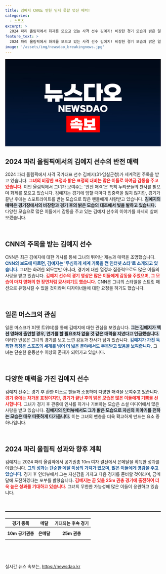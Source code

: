 ```yaml
---
title: 김예지 CNN도 반한 믿지 못할 멋진 매력!
categories:
  - 스포츠
excerpt: >
  2024 파리 올림픽에서 화제를 모으고 있는 사격 선수 김예지! 비장한 경기 모습과 밝은 일상에서의 반전 매력으로 전 세계의 주목을 받고 있다. 그녀의 매력과 유쾌한 인터뷰는 누리꾼들의 사랑을 한 몸에 받고 있다.
feature_text: >
  2024 파리 올림픽에서 화제를 모으고 있는 사격 선수 김예지! 비장한 경기 모습과 밝은 일상에서의 반전 매력으로 전 세계의 주목을 받고 있다. 그녀의 매력과 유쾌한 인터뷰는 누리꾼들의 사랑을 한 몸에 받고 있다.
image: '/assets/img/newsdao_breakingnews.jpg'
---
```


<p><img src="/assets/img/newsdao_breakingnews.jpg" alt="ranknews 속보" /></p>

<h2 data-ke-size="size26">2024 파리 올림픽에서의 김예지 선수의 반전 매력</h2>

<p data-ke-size="size16">2024 파리 올림픽에서 사격 국가대표 선수 김예지(31·임실군청)가 세계적인 주목을 받고 있습니다. <b><span style="color: #ee2323;">그녀의 비장한 표정과 밝은 표정의 대비는 많은 이들로 하여금 감동을 주고 있습니다.</span></b> 이번 올림픽에서 그녀가 보여주는 '반전 매력'은 특히 누리꾼들의 찬사를 받으며 화제를 모으고 있습니다. 김예지는 경기에 임할 때마다 집중력을 잃지 않지만, 경기가 끝난 후에는 스포트라이트를 받는 모습으로 많은 팬들에게 사랑받고 있습니다. <b><span style="background-color: #21538527;">김예지의 매력은 경기장에서의 비장함과 경기 후의 밝은 모습의 대조에서 빛을 발하고 있습니다.</span></b> 다양한 모습으로 많은 이들에게 감동을 주고 있는 김예지 선수의 이야기를 자세히 살펴보겠습니다.</p>

<p data-ke-size="size16">&nbsp;</p>

<h2 data-ke-size="size26">CNN의 주목을 받는 김예지 선수</h2>

<p data-ke-size="size16">CNN은 최근 김예지에 대한 기사를 통해 그녀의 뛰어난 재능과 매력을 조명했습니다. <b><span style="color: #1a5490;">CNN의 보도에 따르면, 김예지는 '무심하게 세계 기록을 깬 인터넷 스타'로 소개되고 있습니다.</span></b> 그녀는 화려한 외모뿐만 아니라, 경기에 대한 열정과 집중력으로도 많은 이들의 사랑을 받고 있습니다. <b><span style="color: #ee2323;">김예지 선수의 경기 영상은 많은 이들에게 감동을 주었으며, 그 모습이 마치 영화의 한 장면처럼 묘사되기도 했습니다.</span></b> CNN은 그녀의 스타일을 스트릿 패션으로 유행시킬 수 있을 것이라며 디자이너들에 대한 요청을 하기도 했습니다.</p>

<p data-ke-size="size16">&nbsp;</p>

<h2 data-ke-size="size26">일론 머스크의 관심</h2>

<p data-ke-size="size16">일론 머스크가 X(옛 트위터)를 통해 김예지에 대한 관심을 보였습니다. <b><span style="background-color: #21538527;">그는 김예지가 액션 영화에 출연할 경우, 연기를 할 필요조차 없을 것 같은 매력을 지녔다고 언급했습니다.</span></b> 이러한 반응은 그녀의 경기를 보고 느낀 감동과 찬사가 담겨 있습니다. <b><span style="color: #1a5490;">김예지가 가진 독특한 특징은 스포츠의 세계를 넘어 더 넓은 분야에서도 주목받고 있음을 보여줍니다.</span></b> 그녀는 단순한 운동선수 이상의 존재가 되어가고 있습니다.</p>

<p data-ke-size="size16">&nbsp;</p>

<h2 data-ke-size="size26">다양한 매력을 가진 김예지 선수</h2>

<p data-ke-size="size16">김예지 선수는 경기 후 환한 미소로 팬들과 소통하며 다양한 매력을 보여주고 있습니다. <b><span style="color: #ee2323;">경기 중에는 차가운 표정이지만, 경기가 끝난 후의 밝은 모습은 많은 이들에게 기쁨을 선사합니다.</span></b> 그녀가 경기 후 관중에 인사를 하거나 기뻐하는 모습은 소셜 미디어에서 많은 사랑을 받고 있습니다. <b><span style="background-color: #21538527;">김예지의 인터뷰에서도 그가 밝은 모습으로 자신의 이야기를 전하는 모습은 매우 따뜻하게 다가옵니다.</span></b> 이는 그녀의 팬층을 더욱 확고하게 만드는 요소 중 하나입니다.</p>

<p data-ke-size="size16">&nbsp;</p>

<h2 data-ke-size="size26">2024 파리 올림픽 성과와 향후 계획</h2>

<p data-ke-size="size16">김예지는 2024 파리 올림픽에서 공기권총 10m 여자 결선에서 은메달을 획득한 성과를 이뤘습니다. <b><span style="color: #1a5490;">그의 성과는 단순한 메달 이상의 가치가 있으며, 많은 이들에게 영감을 주고 있습니다.</span></b> 경기 후 인터뷰에서 그는 자신감을 가지고 다음 경기를 준비할 것이라며, 금메달에 도전하겠다는 포부를 밝혔습니다. <b><span style="color: #ee2323;">김예지는 곧 있을 25m 권총 경기에 출전하여 더욱 높은 성과를 기대하고 있습니다.</span></b> 그녀의 무한한 가능성에 많은 이들이 응원하고 있습니다.</p>

<p data-ke-size="size16">&nbsp;</p>

<hr style="border: 1px solid #444; margin: 20px 0;" />

<table style="width: 100%; border-collapse: collapse; text-align: center;">
    <thead>
        <tr>
            <th><b>경기 종목</b></th>
            <th><b>메달</b></th>
            <th><b>기대되는 후속 경기</b></th>
        </tr>
    </thead>
    <tbody>
        <tr style="height: 40px;">
            <td style="text-align: center;"><b>10m 공기권총</b></td>
            <td style="text-align: center;"><b>은메달</b></td>
            <td style="text-align: center;"><b>25m 권총</b></td>
        </tr>
    </tbody>
</table>

<p data-ke-size="size16">&nbsp;</p>

<p data-ke-size="size16">&nbsp;</p>
실시간 뉴스 속보는, <a href="https://newsdao.kr" rel="dofollow">https://newsdao.kr</a>


